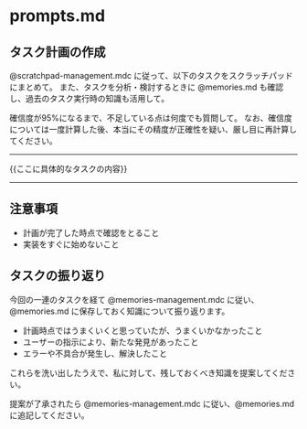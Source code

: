 # prompts.md

## タスク計画の作成

@scratchpad-management.mdc に従って、以下のタスクをスクラッチパッドにまとめて。
また、タスクを分析・検討するときに @memories.md も確認し、過去のタスク実行時の知識も活用して。

確信度が95%になるまで、不足している点は何度でも質問して。
なお、確信度については一度計算した後、本当にその精度が正確性を疑い、厳し目に再計算してください。

-----

{{ここに具体的なタスクの内容}}

-----

## 注意事項

- 計画が完了した時点で確認をとること
- 実装をすぐに始めないこと

## タスクの振り返り

今回の一連のタスクを経て @memories-management.mdc に従い、 @memories.md に保存しておく知識について振り返ります。

- 計画時点ではうまくいくと思っていたが、うまくいかなかったこと
- ユーザーの指示により、新たな発見があったこと
- エラーや不具合が発生し、解決したこと

これらを洗い出したうえで、私に対して、残しておくべき知識を提案してください。

提案が了承されたら @memories-management.mdc に従い、@memories.md に追記してください。
